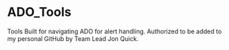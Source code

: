 # ADO_Tools
Tools Built for navigating ADO for alert handling. Authorized to be added to my personal GitHub by Team Lead Jon Quick.
